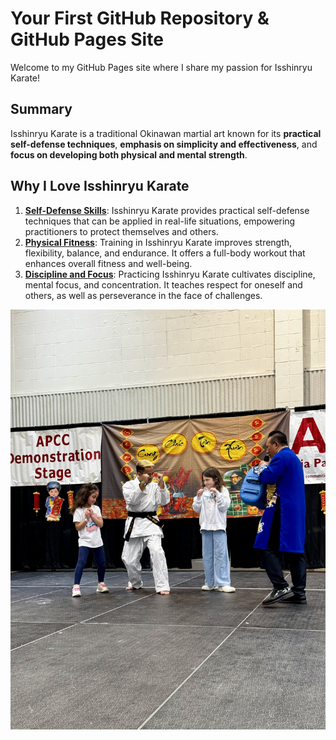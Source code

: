 # Your First GitHub Repository & GitHub Pages Site

Welcome to my GitHub Pages site where I share my passion for Isshinryu Karate!

## Summary
Isshinryu Karate is a traditional Okinawan martial art known for its **practical self-defense techniques**, **emphasis on simplicity and effectiveness**, and **focus on developing both physical and mental strength**.

## Why I Love Isshinryu Karate
1. <u>**Self-Defense Skills**</u>: Isshinryu Karate provides practical self-defense techniques that can be applied in real-life situations, empowering practitioners to protect themselves and others.
2. <u>**Physical Fitness**</u>: Training in Isshinryu Karate improves strength, flexibility, balance, and endurance. It offers a full-body workout that enhances overall fitness and well-being.
3. <u>**Discipline and Focus**</u>: Practicing Isshinryu Karate cultivates discipline, mental focus, and concentration. It teaches respect for oneself and others, as well as perseverance in the face of challenges.

![Isshinryu Karate](Karate2024TD.jpeg)
